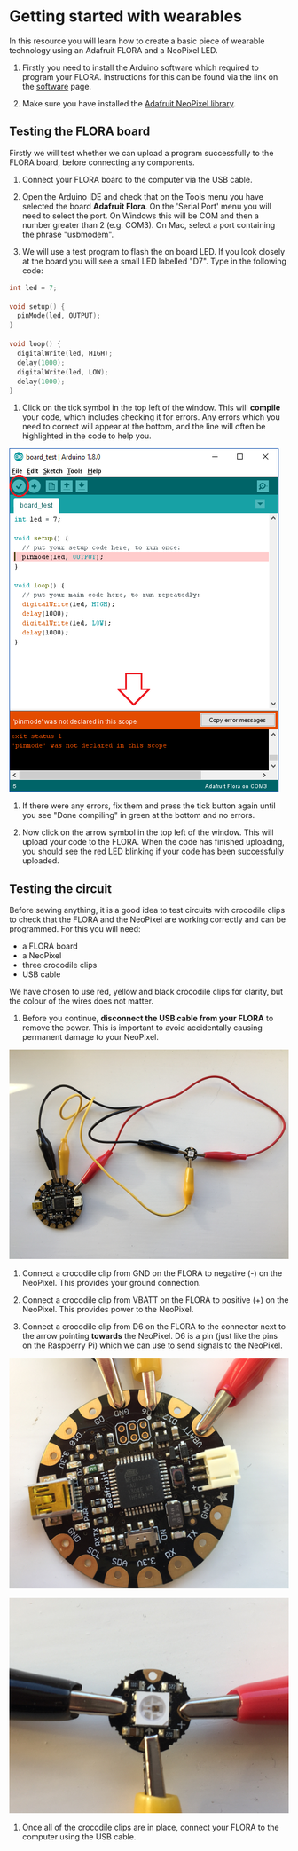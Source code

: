 # Getting started with wearables

In this resource you will learn how to create a basic piece of wearable technology using an Adafruit FLORA and a NeoPixel LED.

1. Firstly you need to install the Arduino software which required to program your FLORA. Instructions for this can be found via the link on the [software](software.md) page.

1. Make sure you have installed the [Adafruit NeoPixel library](https://learn.adafruit.com/adafruit-neopixel-uberguide/arduino-library-installation#manually-install-adafruit-neopixel-library).

## Testing the FLORA board

Firstly we will test whether we can upload a program successfully to the FLORA board, before connecting any components.

1. Connect your FLORA board to the computer via the USB cable.

1. Open the Arduino IDE and check that on the Tools menu you have selected the board **Adafruit Flora**. On the 'Serial Port' menu you will need to select the port. On Windows this will be COM and then a number greater than 2 (e.g. COM3). On Mac, select a port containing the phrase "usbmodem".

1. We will use a test program to flash the on board LED. If you look closely at the board you will see a small LED labelled "D7". Type in the following code:

  ```cpp
  int led = 7;

  void setup() {
    pinMode(led, OUTPUT);
  }

  void loop() {
    digitalWrite(led, HIGH);
    delay(1000);
    digitalWrite(led, LOW);
    delay(1000);
  }
  ```

1. Click on the tick symbol in the top left of the window. This will **compile** your code, which includes checking it for errors. Any errors which you need to correct will appear at the bottom, and the line will often be highlighted in the code to help you.

  ![Check for errors](images/compile-program.png)

1. If there were any errors, fix them and press the tick button again until you see "Done compiling" in green at the bottom and no errors.

1. Now click on the arrow symbol in the top left of the window. This will upload your code to the FLORA. When the code has finished uploading, you should see the red LED blinking if your code has been successfully uploaded.

## Testing the circuit
Before sewing anything, it is a good idea to test circuits with crocodile clips to check that the FLORA and the NeoPixel are working correctly and can be programmed. For this you will need:

- a FLORA board
- a NeoPixel
- three crocodile clips
- USB cable

We have chosen to use red, yellow and black crocodile clips for clarity, but the colour of the wires does not matter.

1. Before you continue, **disconnect the USB cable from your FLORA** to remove the power. This is important to avoid accidentally causing permanent damage to your NeoPixel.

![Circuit with crocodile clips](images/crocodile-clip-circuit.png)

1. Connect a crocodile clip from GND on the FLORA to negative (-) on the NeoPixel. This provides your ground connection.

1. Connect a crocodile clip from VBATT on the FLORA to positive (+) on the NeoPixel. This provides power to the NeoPixel.

1. Connect a crocodile clip from D6 on the FLORA to the connector next to the arrow pointing **towards** the NeoPixel. D6 is a pin (just like the pins on the Raspberry Pi) which we can use to send signals to the NeoPixel.

  ![FLORA with crocodile clips](images/flora-croc-clips.png)

  ![NeoPixel with crocodile clips](images/neopixel-croc-clips.png)


1. Once all of the crocodile clips are in place, connect your FLORA to the computer using the USB cable.

